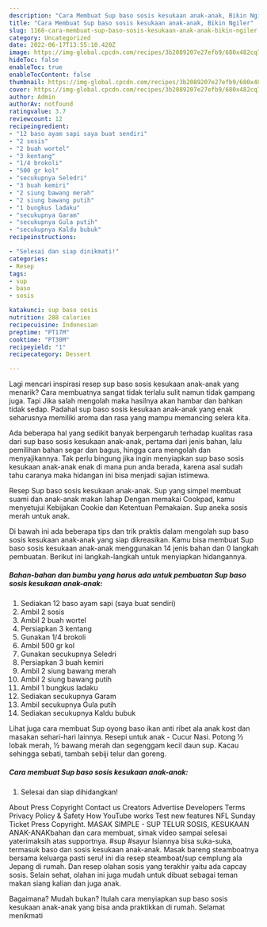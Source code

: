 ```yaml
---
description: "Cara Membuat Sup baso sosis kesukaan anak-anak, Bikin Ngiler"
title: "Cara Membuat Sup baso sosis kesukaan anak-anak, Bikin Ngiler"
slug: 1168-cara-membuat-sup-baso-sosis-kesukaan-anak-anak-bikin-ngiler
category: Uncategorized
date: 2022-06-17T13:55:10.420Z
image: https://img-global.cpcdn.com/recipes/3b2089207e27efb9/680x482cq70/sup-baso-sosis-kesukaan-anak-anak-foto-resep-utama.jpg
hideToc: false
enableToc: true
enableTocContent: false
thumbnail: https://img-global.cpcdn.com/recipes/3b2089207e27efb9/680x482cq70/sup-baso-sosis-kesukaan-anak-anak-foto-resep-utama.jpg
cover: https://img-global.cpcdn.com/recipes/3b2089207e27efb9/680x482cq70/sup-baso-sosis-kesukaan-anak-anak-foto-resep-utama.jpg
author: Admin
authorAv: notfound
ratingvalue: 3.7
reviewcount: 12
recipeingredient:
- "12 baso ayam sapi saya buat sendiri"
- "2 sosis"
- "2 buah wortel"
- "3 kentang"
- "1/4 brokoli"
- "500 gr kol"
- "secukupnya Seledri"
- "3 buah kemiri"
- "2 siung bawang merah"
- "2 siung bawang putih"
- "1 bungkus ladaku"
- "secukupnya Garam"
- "secukupnya Gula putih"
- "secukupnya Kaldu bubuk"
recipeinstructions:

- "Selesai dan siap dinikmati!"
categories:
- Resep
tags:
- sup
- baso
- sosis

katakunci: sup baso sosis 
nutrition: 288 calories
recipecuisine: Indonesian
preptime: "PT17M"
cooktime: "PT30M"
recipeyield: "1"
recipecategory: Dessert

---
```



Lagi mencari inspirasi resep sup baso sosis kesukaan anak-anak yang menarik? Cara membuatnya sangat tidak terlalu sulit namun tidak gampang juga. Tapi Jika salah mengolah maka hasilnya akan hambar dan bahkan tidak sedap. Padahal sup baso sosis kesukaan anak-anak yang enak seharusnya memiliki aroma dan rasa yang mampu memancing selera kita.


Ada beberapa hal yang sedikit banyak berpengaruh terhadap kualitas rasa dari sup baso sosis kesukaan anak-anak, pertama dari jenis bahan, lalu pemilihan bahan segar dan bagus, hingga cara mengolah dan menyajikannya. Tak perlu bingung jika ingin menyiapkan sup baso sosis kesukaan anak-anak enak di mana pun anda berada, karena asal sudah tahu caranya maka hidangan ini bisa menjadi sajian istimewa.

Resep Sup baso sosis kesukaan anak-anak. Sup yang simpel membuat suami dan anak-anak makan lahap Dengan memakai Cookpad, kamu menyetujui Kebijakan Cookie dan Ketentuan Pemakaian. Sup aneka sosis merah untuk anak.


Di bawah ini ada beberapa tips dan trik praktis dalam mengolah sup baso sosis kesukaan anak-anak yang siap dikreasikan. Kamu bisa membuat Sup baso sosis kesukaan anak-anak menggunakan 14 jenis bahan dan 0 langkah pembuatan. Berikut ini langkah-langkah untuk menyiapkan hidangannya.

<!--inarticleads1-->

##### Bahan-bahan dan bumbu yang harus ada untuk pembuatan Sup baso sosis kesukaan anak-anak:

1. Sediakan 12 baso ayam sapi (saya buat sendiri)
1. Ambil 2 sosis
1. Ambil 2 buah wortel
1. Persiapkan 3 kentang
1. Gunakan 1/4 brokoli
1. Ambil 500 gr kol
1. Gunakan secukupnya Seledri
1. Persiapkan 3 buah kemiri
1. Ambil 2 siung bawang merah
1. Ambil 2 siung bawang putih
1. Ambil 1 bungkus ladaku
1. Sediakan secukupnya Garam
1. Ambil secukupnya Gula putih
1. Sediakan secukupnya Kaldu bubuk


Lihat juga cara membuat Sup oyong baso ikan anti ribet ala anak kost dan masakan sehari-hari lainnya. Resepi untuk anak - Cucur Nasi. Potong ½ lobak merah, ½ bawang merah dan segenggam kecil daun sup. Kacau sehingga sebati, tambah sebiji telur dan goreng. 

<!--inarticleads2-->

##### Cara membuat Sup baso sosis kesukaan anak-anak:


1. Selesai dan siap dihidangkan!

About Press Copyright Contact us Creators Advertise Developers Terms Privacy Policy &amp; Safety How YouTube works Test new features NFL Sunday Ticket Press Copyright. MASAK SIMPLE - SUP TELUR SOSIS, KESUKAAN ANAK-ANAKbahan dan cara membuat, simak video sampai selesai yaterimaksih atas supportnya. #sup #sayur Isiannya bisa suka-suka, termasuk baso dan sosis kesukaan anak-anak. Masak bareng steamboatnya bersama keluarga pasti seru! ini dia resep steamboat/sup cemplung ala Jepang di rumah. Dan resep olahan sosis yang terakhir yaitu ada capcay sosis. Selain sehat, olahan ini juga mudah untuk dibuat sebagai teman makan siang kalian dan juga anak. 

Bagaimana? Mudah bukan? Itulah cara menyiapkan sup baso sosis kesukaan anak-anak yang bisa anda praktikkan di rumah. Selamat menikmati
